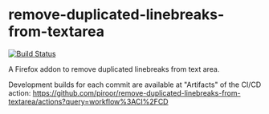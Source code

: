 # remove-duplicated-linebreaks-from-textarea

[![Build Status](https://travis-ci.org/piroor/remove-duplicated-linebreaks-from-textarea.svg?branch=trunk)](https://travis-ci.org/piroor/remove-duplicated-linebreaks-from-textarea)

A Firefox addon to remove duplicated linebreaks from text area.

Development builds for each commit are available at "Artifacts" of the CI/CD action:
https://github.com/piroor/remove-duplicated-linebreaks-from-textarea/actions?query=workflow%3ACI%2FCD
